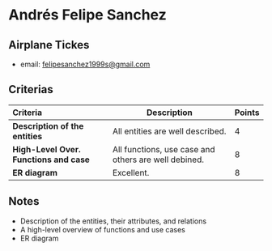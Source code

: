 # Andrés Felipe Sanchez

## Airplane Tickes

* email: felipesanchez1999s@gmail.com

## Criterias
| Criteria                                | Description                                          | Points |
| :-------------------------------------- | ---------------------------------------------------- | ------ |
| **Description of the entities**         | All entities are well described.                     | 4      |
| **High-Level Over. Functions and case** | All functions, use case and others are well debined. | 8      |
| **ER diagram**                          | Excellent.                                           | 8      |

## Notes

* Description of the entities, their attributes, and relations
* A high-level overview of functions and use cases
* ER diagram

